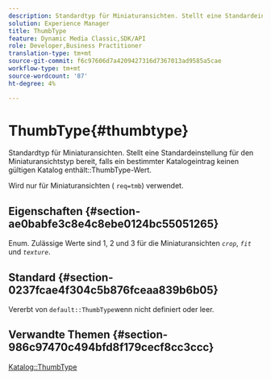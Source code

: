 ```yaml
---
description: Standardtyp für Miniaturansichten. Stellt eine Standardeinstellung für den Miniaturansichtstyp bereit, falls ein bestimmter Katalogeintrag keinen gültigen Wert für den Typ "ThumbType"enthält.
solution: Experience Manager
title: ThumbType
feature: Dynamic Media Classic,SDK/API
role: Developer,Business Practitioner
translation-type: tm+mt
source-git-commit: f6c97606d7a4209427316d7367013ad9585a5cae
workflow-type: tm+mt
source-wordcount: '87'
ht-degree: 4%

---
```



# ThumbType{#thumbtype}

Standardtyp für Miniaturansichten. Stellt eine Standardeinstellung für den Miniaturansichtstyp bereit, falls ein bestimmter Katalogeintrag keinen gültigen Katalog enthält::ThumbType-Wert.

Wird nur für Miniaturansichten ( `req=tmb`) verwendet.

## Eigenschaften {#section-ae0babfe3c8e4c8ebe0124bc55051265}

Enum. Zulässige Werte sind 1, 2 und 3 für die Miniaturansichten *`crop`*, *`fit`* und *`texture`*.

## Standard {#section-0237fcae4f304c5b876fceaa839b6b05}

Vererbt von `default::ThumbType`wenn nicht definiert oder leer.

## Verwandte Themen {#section-986c97470c494bfd8f179cecf8cc3ccc}

[Katalog::ThumbType](../../../../../is-api/image-catalog/image-serving-api-ref/c-image-catalog-reference/c-image-svg-data-reference/c-image-data-reference/r-thumbtype-cat.md#reference-41149ddffc8749cba2f8d9c8e2611e03)

